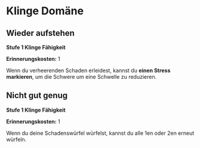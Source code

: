 # Klinge Domäne

## Wieder aufstehen
**Stufe 1 Klinge Fähigkeit**

**Erinnerungskosten:** 1

Wenn du verheerenden Schaden erleidest, kannst du **einen Stress markieren**, um die Schwere um eine Schwelle zu reduzieren.

## Nicht gut genug
**Stufe 1 Klinge Fähigkeit**

**Erinnerungskosten:** 1

Wenn du deine Schadenswürfel würfelst, kannst du alle 1en oder 2en erneut würfeln.
